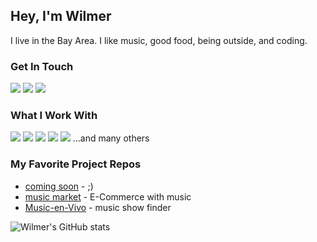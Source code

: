 ## Hey, I'm Wilmer 
I live in the Bay Area. I like music, good food, being outside, and coding. 

### Get In Touch
<a href="mailto:wmartinez.mail@gmail.com"><img src="https://img.shields.io/badge/Gmail-D14836?style=for-the-badge&logo=gmail&logoColor=white"></a> <a href="https://www.linkedin.com/in/wilmer-martinez/"><img src="https://img.shields.io/badge/LinkedIn-0077B5?style=for-the-badge&logo=linkedin&logoColor=white"></a> <a href="[https://www.wilmermartinez.herokuapp.com](https://wilmermartinez.herokuapp.com/)"><img src="https://img.shields.io/badge/portfolio-0A0A0A?style=for-the-badge&logo=dev.to&logoColor=white"></a> 

### What I Work With
<img src="https://img.shields.io/badge/JavaScript-F7DF1E?style=for-the-badge&logo=javascript&logoColor=black"> <img src="https://img.shields.io/badge/Node.js-43853D?style=for-the-badge&logo=node.js&logoColor=white"> <img src="https://img.shields.io/badge/HTML5-E34F26?style=for-the-badge&logo=html5&logoColor=white"> <img src="https://img.shields.io/badge/CSS3-1572B6?style=for-the-badge&logo=css3&logoColor=white"> <img src="https://img.shields.io/badge/React-20232A?style=for-the-badge&logo=react&logoColor=61DAFB"> 
...and many others


### My Favorite Project Repos
* <a href="https://github.com/">coming soon</a> - ;)
* <a href="https://github.com/jacobmcanepa/music-market">music market</a> - E-Commerce with music
* <a href="https://github.com/wilmr/Music-en-Vivo">Music-en-Vivo</a> - music show finder

![Wilmer's GitHub stats](https://github-readme-stats.vercel.app/api?username=wilmr&show_icons=true&theme=dark)
